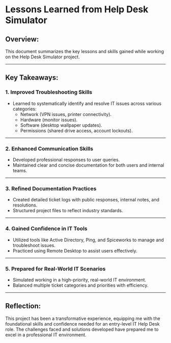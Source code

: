 # Lessons Learned from Help Desk Simulator

## Overview:
This document summarizes the key lessons and skills gained while working on the Help Desk Simulator project.

---

## Key Takeaways:

### 1. **Improved Troubleshooting Skills**
- Learned to systematically identify and resolve IT issues across various categories:
  - Network (VPN issues, printer connectivity).
  - Hardware (monitor issues).
  - Software (desktop wallpaper updates).
  - Permissions (shared drive access, account lockouts).

---

### 2. **Enhanced Communication Skills**
- Developed professional responses to user queries.
- Maintained clear and concise documentation for both users and internal teams.

---

### 3. **Refined Documentation Practices**
- Created detailed ticket logs with public responses, internal notes, and resolutions.
- Structured project files to reflect industry standards.

---

### 4. **Gained Confidence in IT Tools**
- Utilized tools like Active Directory, Ping, and Spiceworks to manage and troubleshoot issues.
- Practiced using Remote Desktop to assist users effectively.

---

### 5. **Prepared for Real-World IT Scenarios**
- Simulated working in a high-priority, real-world IT environment.
- Balanced multiple ticket categories and priorities with efficiency.

---

## Reflection:
This project has been a transformative experience, equipping me with the foundational skills and confidence needed for an entry-level IT Help Desk role. The challenges faced and solutions developed have prepared me to excel in a professional IT environment.